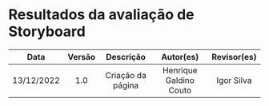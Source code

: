 # Resultados da avaliação de Storyboard

|    Data    | Versão |                                Descrição                                 |       Autor(es)        |     Revisor(es)     |
| :--------: | :----: | :----------------------------------------------------------------------: | :--------------------: | :-----------------: |
| 13/12/2022 |  1.0   | Criação da página | Henrique Galdino Couto | Igor Silva |
